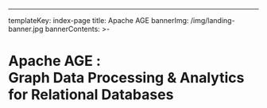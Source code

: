 ---
templateKey: index-page
title: Apache AGE
bannerImg: /img/landing-banner.jpg
bannerContents: >-
  <h1 class="bannerHeader"><span>Apache AGE  :</span> <br/>
  Graph Data Processing & Analytics 
  <br>for Relational Databases
  </h1>
  

